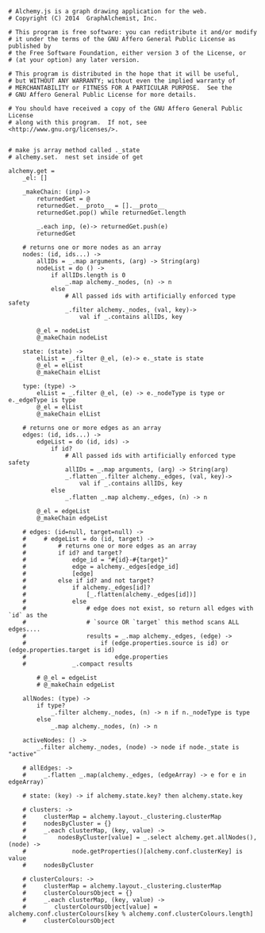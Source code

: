    # Alchemy.js is a graph drawing application for the web.
    # Copyright (C) 2014  GraphAlchemist, Inc.

    # This program is free software: you can redistribute it and/or modify
    # it under the terms of the GNU Affero General Public License as published by
    # the Free Software Foundation, either version 3 of the License, or
    # (at your option) any later version.

    # This program is distributed in the hope that it will be useful,
    # but WITHOUT ANY WARRANTY; without even the implied warranty of
    # MERCHANTABILITY or FITNESS FOR A PARTICULAR PURPOSE.  See the
    # GNU Affero General Public License for more details.

    # You should have received a copy of the GNU Affero General Public License
    # along with this program.  If not, see <http://www.gnu.org/licenses/>.


    # make js array method called ._state
    # alchemy.set.  nest set inside of get

    alchemy.get =
        _el: []

        _makeChain: (inp)->
            returnedGet = @
            returnedGet.__proto__ = [].__proto__
            returnedGet.pop() while returnedGet.length

            _.each inp, (e)-> returnedGet.push(e)
            returnedGet

        # returns one or more nodes as an array
        nodes: (id, ids...) ->
            allIDs = _.map arguments, (arg) -> String(arg)
            nodeList = do () ->
                if allIDs.length is 0
                    _.map alchemy._nodes, (n) -> n
                else
                    # All passed ids with artificially enforced type safety
                    _.filter alchemy._nodes, (val, key)->
                        val if _.contains allIDs, key

            @_el = nodeList
            @_makeChain nodeList

        state: (state) ->
            elList = _.filter @_el, (e)-> e._state is state
            @_el = elList
            @_makeChain elList

        type: (type) ->
            elList = _.filter @_el, (e) -> e._nodeType is type or e._edgeType is type
            @_el = elList
            @_makeChain elList

        # returns one or more edges as an array
        edges: (id, ids...) ->
            edgeList = do (id, ids) ->
                if id?
                    # All passed ids with artificially enforced type safety
                    allIDs = _.map arguments, (arg) -> String(arg)
                    _.flatten _.filter alchemy._edges, (val, key)->
                        val if _.contains allIDs, key
                else
                    _.flatten _.map alchemy._edges, (n) -> n

            @_el = edgeList
            @_makeChain edgeList

        # edges: (id=null, target=null) ->
        #     # edgeList = do (id, target) ->
        #         # returns one or more edges as an array
        #         if id? and target?
        #             edge_id = "#{id}-#{target}"
        #             edge = alchemy._edges[edge_id]
        #             [edge]
        #         else if id? and not target?
        #             if alchemy._edges[id]?
        #                 [_.flatten(alchemy._edges[id])]
        #             else
        #                 # edge does not exist, so return all edges with `id` as the
        #                 # `source OR `target` this method scans ALL edges....
        #                 results = _.map alchemy._edges, (edge) ->
        #                     if (edge.properties.source is id) or (edge.properties.target is id)
        #                         edge.properties
        #             _.compact results

            # @_el = edgeList
            # @_makeChain edgeList

        allNodes: (type) ->
            if type?
                _.filter alchemy._nodes, (n) -> n if n._nodeType is type
            else
                _.map alchemy._nodes, (n) -> n

        activeNodes: () ->
            _.filter alchemy._nodes, (node) -> node if node._state is "active"

        # allEdges: ->
        #     _.flatten _.map(alchemy._edges, (edgeArray) -> e for e in edgeArray)

        # state: (key) -> if alchemy.state.key? then alchemy.state.key

        # clusters: ->
        #     clusterMap = alchemy.layout._clustering.clusterMap
        #     nodesByCluster = {}
        #     _.each clusterMap, (key, value) ->
        #         nodesByCluster[value] = _.select alchemy.get.allNodes(), (node) ->
        #             node.getProperties()[alchemy.conf.clusterKey] is value
        #     nodesByCluster

        # clusterColours: ->
        #     clusterMap = alchemy.layout._clustering.clusterMap
        #     clusterColoursObject = {}
        #     _.each clusterMap, (key, value) ->
        #        clusterColoursObject[value] = alchemy.conf.clusterColours[key % alchemy.conf.clusterColours.length]
        #     clusterColoursObject

